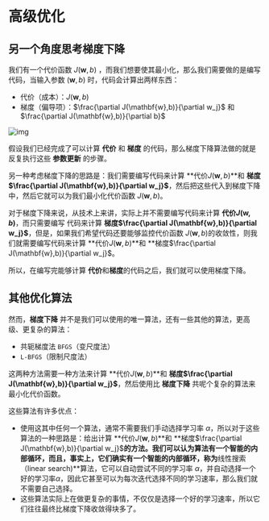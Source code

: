 # 高级优化



## 另一个角度思考梯度下降

我们有一个代价函数 $J(\mathbf{w},b)$ ，而我们想要使其最小化，那么我们需要做的是编写代码，当输入参数 $(\mathbf{w},b)$ 时，代码会计算出两样东西：

- 代价（成本）：$J(\mathbf{w},b)$
- 梯度（偏导项）：$\frac{\partial J(\mathbf{w},b)}{\partial w_j}$ 和 $\frac{\partial J(\mathbf{w},b)}{\partial b}$

![img](http://www.ai-start.com/ml2014/images/394a1d763425c4ecf12f8f98a392067f.png)

假设我们已经完成了可以计算 **代价** 和 **梯度** 的代码，那么梯度下降算法做的就是反复执行这些 **参数更新** 的步骤。

另一种考虑梯度下降的思路是：我们需要编写代码来计算 **代价$J(\mathbf{w},b)$**和 **梯度$\frac{\partial J(\mathbf{w},b)}{\partial w_j}$**，然后把这些代入到梯度下降中，然后它就可以为我们最小化代价函数 $J(\mathbf{w},b)$。

对于梯度下降来说，从技术上来讲，实际上并不需要编写代码来计算 **代价$J(\mathbf{w},b)$**，而只需要编写 代码来计算 **梯度$\frac{\partial J(\mathbf{w},b)}{\partial w_j}$**，但是，如果我们希望代码还要能够监控代价函数 $J(\mathbf{w},b)$的收敛性，则我们就需要编写代码来计算 **代价$J(\mathbf{w},b)$**和 **梯度$\frac{\partial J(\mathbf{w},b)}{\partial w_j}$。

所以，在编写完能够计算 **代价**和**梯度**的代码之后，我们就可以使用梯度下降。



## 其他优化算法

然而，**梯度下降** 并不是我们可以使用的唯一算法，还有一些其他的算法，更高级、更复杂的算法：

- 共轭梯度法 `BFGS`（变尺度法）
- `L-BFGS`（限制尺度法）

这两种方法需要一种方法来计算 **代价$J(\mathbf{w},b)$**和 **梯度$\frac{\partial J(\mathbf{w},b)}{\partial w_j}$**，然后使用比 **梯度下降** 共呢个复杂的算法来最小化代价函数。

这些算法有许多优点：

- 使用这其中任何一个算法，通常不需要我们手动选择学习率 $\alpha$，所以对于这些算法的一种思路是：给出计算 **代价$J(\mathbf{w},b)$**和 **梯度$\frac{\partial J(\mathbf{w},b)}{\partial w_j}$**的方法。我们可以认为算法有一个智能的内部循环，而且，事实上，它们确实有一个智能的内部循环，称为**线性搜索（linear search)**算法，它可以自动尝试不同的学习率 $\alpha$，并自动选择一个好的学习率$\alpha$，因此它甚至可以为每次迭代选择不同的学习速率，那么我们就不需要自己选择。
- 这些算法实际上在做更复杂的事情，不仅仅是选择一个好的学习速率，所以它们往往最终比梯度下降收敛得块多了。

